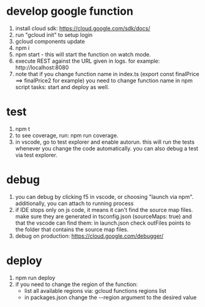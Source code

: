 # develop google function

1. install cloud sdk: https://cloud.google.com/sdk/docs/
1. run "gcloud init" to setup login
1. gcloud components update
1. npm i
1. npm start - this will start the function on watch mode.
1. execute REST against the URL given in logs. for example: http://localhost:8080
1. note that if you change function name in index.ts (export const finalPrice ==> finalPrice2 for example) you need to change function name in npm script tasks: start and deploy as well.

# test

1. npm t
1. to see coverage, run: npm run coverage.
1. in vscode, go to test explorer and enable autorun. this will run the tests whenever you change the code automatically. you can also debug a test via test explorer.

# debug

1. you can debug by clicking f5 in vscode, or choosing "launch via npm". additionally, you can attach to running process
1. if IDE stops only on js code, it means it can't find the source map files. make sure they are generated in tsconfig.json (sourceMaps: true) and that the vscode can find them: in launch.json check outFiles points to the folder that contains the source map files.
1. debug on production: https://cloud.google.com/debugger/

# deploy

1. npm run deploy
1. if you need to change the region of the function:
   - list all available regions via: gcloud functions regions list
   - in packages.json change the --region argument to the desired value
